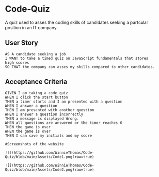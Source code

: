 # Code-Quiz
A quiz used to asses the coding skills of candidates seeking a partcular position in an IT company.

## User Story

```
AS A candidate seeking a job
I WANT to take a timed quiz on JavaScript fundamentals that stores high scores
SO THAT the company can asses my skills compared to other candidates.
```

## Acceptance Criteria

```
GIVEN I am taking a code quiz
WHEN I click the start button
THEN a timer starts and I am presented with a question
WHEN I answer a question
THEN I am presented with another question
WHEN I answer a question incorrectly
THEN a message is displayed Wrong.
WHEN all questions are answered or the timer reaches 0
THEN the game is over
WHEN the game is over
THEN I can save my initials and my score

#Screenshots of the website

![](https://github.com/WinnieThomas/Code-Quiz/blob/main/Assets/Code1.png?raw=true)

![](https://github.com/WinnieThomas/Code-Quiz/blob/main/Assets/Code2.png?raw=true)
